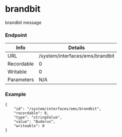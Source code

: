 # brandbit

brandbit message


### Endpoint

| Info  | Details |
| ------------- | ------------- |
| URL   | /system/interfaces/ems/brandbit   |
| Recordable   | 0   |
| Writable   | 0   |
| Parameters  | N/A  |

### Example
```
{
    "id": "/system/interfaces/ems/brandbit",
    "recordable": 0,
    "type": "stringValue",
    "value": "Buderus",
    "writeable": 0
}
```
